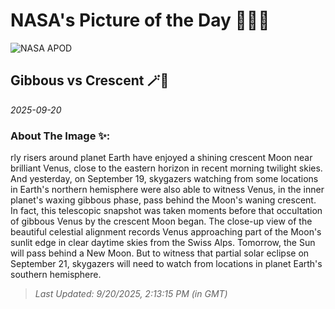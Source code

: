 
# NASA's Picture of the Day 🧑‍🚀💫

  ![NASA APOD](https://apod.nasa.gov/apod/image/2509/20250919_Moon_Venus_logo.jpg)
  
  ## Gibbous vs Crescent 🪄🌌
  
  _2025-09-20_
  
  ### About The Image ✨: 
  
  rly risers around planet Earth have enjoyed a shining crescent Moon near brilliant Venus, close to the eastern horizon in recent morning twilight skies. And yesterday, on September 19, skygazers watching from some locations in Earth's northern hemisphere were also able to witness Venus, in the inner planet's waxing gibbous phase, pass behind the Moon's waning crescent. In fact, this telescopic snapshot was taken moments before that occultation of gibbous Venus by the crescent Moon began. The close-up view of the beautiful celestial alignment records Venus approaching part of the Moon's sunlit edge in clear daytime skies from the Swiss Alps. Tomorrow, the Sun will pass behind a New Moon. But to witness that partial solar eclipse on September 21, skygazers will need to watch from locations in planet Earth's southern hemisphere.
  
  
  
  > _Last Updated: 9/20/2025, 2:13:15 PM (in GMT)_
  